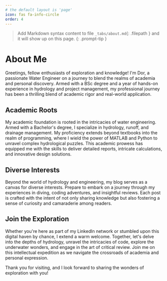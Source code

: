 ```yaml
---
# the default layout is 'page'
icon: fas fa-info-circle
order: 4
---
```


> Add Markdown syntax content to file `_tabs/about.md`{: .filepath } and it will show up on this page.
{: .prompt-tip }
# About Me

Greetings, fellow enthusiasts of exploration and knowledge! I'm Dor, a passionate Water Engineer on a journey to blend the realms of academia and personal discovery. Armed with a BSc degree and a year of hands-on experience in hydrology and project management, my professional journey has been a thrilling blend of academic rigor and real-world application.

## Academic Roots
My academic foundation is rooted in the intricacies of water engineering. Armed with a Bachelor's degree, I specialize in hydrology, runoff, and drainage management. My proficiency extends beyond textbooks into the realm of programming, where I wield the power of MATLAB and Python to unravel complex hydrological puzzles. This academic prowess has equipped me with the skills to deliver detailed reports, intricate calculations, and innovative design solutions.


## Diverse Interests
Beyond the world of hydrology and engineering, my blog serves as a canvas for diverse interests. Prepare to embark on a journey through my experiences in diving, coding adventures, and insightful reviews. Each post is crafted with the intent of not only sharing knowledge but also fostering a sense of curiosity and camaraderie among readers.

## Join the Exploration
Whether you're here as part of my LinkedIn network or stumbled upon this digital haven by chance, I extend a warm welcome. Together, let's delve into the depths of hydrology, unravel the intricacies of code, explore the underwater wonders, and engage in the art of critical review. Join me on this intellectual expedition as we navigate the crossroads of academia and personal expression.

Thank you for visiting, and I look forward to sharing the wonders of exploration with you!


